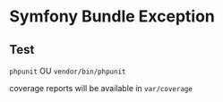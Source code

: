 # Symfony Bundle Exception

## Test

`phpunit` OU `vendor/bin/phpunit`

coverage reports will be available in `var/coverage`

